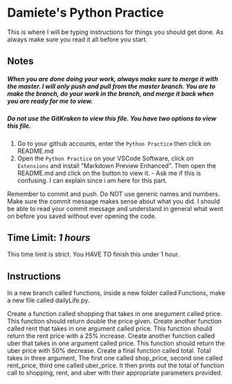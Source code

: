 # Damiete's Python Practice

This is where I will be typing instructions for things you should get done. As always make sure you read it
all before you start.

## Notes

##### When you are done doing your work, always make sure to merge it with the master. I will only push and pull from the master branch. You are to make the branch, do your work in the branch, and merge it back when you are ready for me to view.

##### Do not use the GitKraken to view this file. You have two options to view this file.

1. Go to your github accounts, enter the `Python Practice` then click on README.md
2. Open the `Python Practice` on your VSCode Software, click on `Extensions` and install "Markdown Preview Enhanced". Then open the README.md and click on the button to view it. - Ask me if this is confusing. I can explain since i am here for this part.

Remember to commit and push. Do NOT use generic names and numbers. Make sure the commit message makes sense about what you did. I should be able to read your commit message and understand in general what went on before you saved without ever opening the code.

## Time Limit: _1 hours_

This time limit is strict. You HAVE TO finish this under 1 hour.

## Instructions

In a new branch called functions, inside a new folder called Functions, make a new file called dailyLife.py.

Create a function called shopping that takes in one aregument called price. This function should return double the price given.
Create another function called rent that takes in one argument called price. This function should return the rent price with a 25% increase.
Create another function called uber that takes in one argument called price. This function should return the uber price with 50% decrease.
Create a final function called total. Total takes in three argument, The first one called shop_price, second one called rent_price, third one called uber_price. It then prints out the total of function call to shopping, rent, and uber with their appropriate parameters provided.
